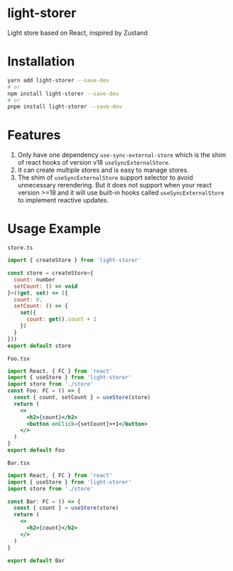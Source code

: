 # light-storer

Light store based on React, inspired by Zustand

# Installation

```bash
yarn add light-storer --save-dev
# or
npm install light-storer --save-dev
# or
pnpm install light-storer --save-dev
```

# Features

1. Only have one dependency `use-sync-external-store` which is the shim of react
   hooks of version v18 `useSyncExternalStore`.
2. It can create multiple stores and is easy to manage stores.
3. The shim of `useSyncExternalStore` support selector to avoid unnecessary
   rerendering. But it does not support when your react version >=18 and it will
   use built-in hooks called `useSyncExternalStore` to implement reactive
   updates.

# Usage Example

`store.ts`

```js
import { createStore } from 'light-storer'

const store = createStore<{
  count: number
  setCount: () => void
}>((get, set) => ({
  count: 0,
  setCount: () => {
    set({
      count: get().count + 1
    })
  }
}))
export default store
```

`Foo.tsx`

```jsx
import React, { FC } from 'react'
import { useStore } from 'light-storer'
import store from './store'
const Foo: FC = () => {
  const { count, setCount } = useStore(store)
  return (
    <>
      <h2>{count}</h2>
      <button onClick={setCount}>+1</button>
    </>
  )
}
export default Foo
```

`Bar.tsx`

```jsx
import React, { FC } from 'react'
import { useStore } from 'light-storer'
import store from './store'

const Bar: FC = () => {
  const { count } = useStore(store)
  return (
    <>
      <h2>{count}</h2>
    </>
  )
}

export default Bar
```
